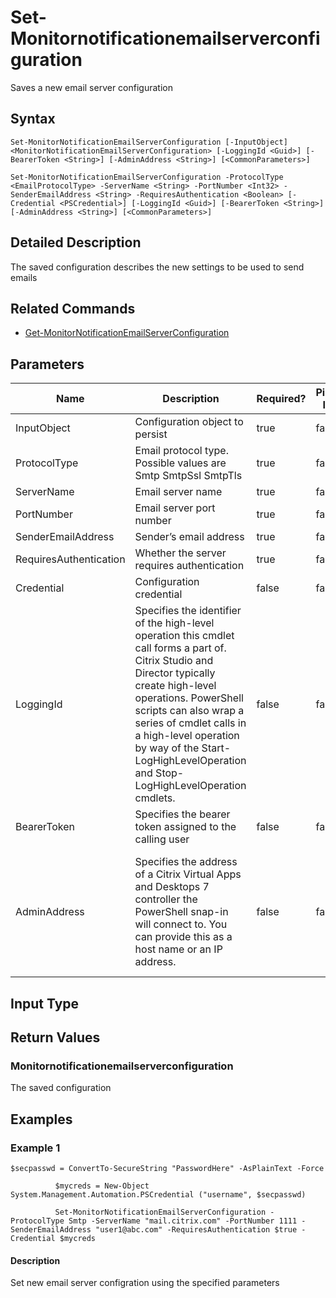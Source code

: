 ﻿
# Set-Monitornotificationemailserverconfiguration
Saves a new email server configuration
## Syntax
```
Set-MonitorNotificationEmailServerConfiguration [-InputObject] <MonitorNotificationEmailServerConfiguration> [-LoggingId <Guid>] [-BearerToken <String>] [-AdminAddress <String>] [<CommonParameters>]

Set-MonitorNotificationEmailServerConfiguration -ProtocolType <EmailProtocolType> -ServerName <String> -PortNumber <Int32> -SenderEmailAddress <String> -RequiresAuthentication <Boolean> [-Credential <PSCredential>] [-LoggingId <Guid>] [-BearerToken <String>] [-AdminAddress <String>] [<CommonParameters>]
```
## Detailed Description
The saved configuration describes the new settings to be used to send emails


## Related Commands

* [Get-MonitorNotificationEmailServerConfiguration](./Get-MonitorNotificationEmailServerConfiguration/)
## Parameters
| Name   | Description | Required? | Pipeline Input | Default Value |
| --- | --- | --- | --- | --- |
| InputObject | Configuration object to persist | true | false |  |
| ProtocolType | Email protocol type. Possible values are Smtp SmtpSsl SmtpTls | true | false |  |
| ServerName | Email server name | true | false |  |
| PortNumber | Email server port number | true | false |  |
| SenderEmailAddress | Sender’s email address | true | false |  |
| RequiresAuthentication | Whether the server requires authentication | true | false |  |
| Credential | Configuration credential | false | false |  |
| LoggingId | Specifies the identifier of the high-level operation this cmdlet call forms a part of. Citrix Studio and Director typically create high-level operations. PowerShell scripts can also wrap a series of cmdlet calls in a high-level operation by way of the Start-LogHighLevelOperation and Stop-LogHighLevelOperation cmdlets. | false | false |  |
| BearerToken | Specifies the bearer token assigned to the calling user | false | false |  |
| AdminAddress | Specifies the address of a Citrix Virtual Apps and Desktops 7 controller the PowerShell snap-in will connect to. You can provide this as a host name or an IP address. | false | false | Localhost. Once a value is provided by any cmdlet, this value becomes the default. |

## Input Type

### 

## Return Values

### Monitornotificationemailserverconfiguration
The saved configuration
## Examples

### Example 1
```
$secpasswd = ConvertTo-SecureString "PasswordHere" -AsPlainText -Force

          $mycreds = New-Object System.Management.Automation.PSCredential ("username", $secpasswd)

          Set-MonitorNotificationEmailServerConfiguration -ProtocolType Smtp -ServerName "mail.citrix.com" -PortNumber 1111 -SenderEmailAddress "user1@abc.com" -RequiresAuthentication $true -Credential $mycreds
```
#### Description
Set new email server configration using the specified parameters
